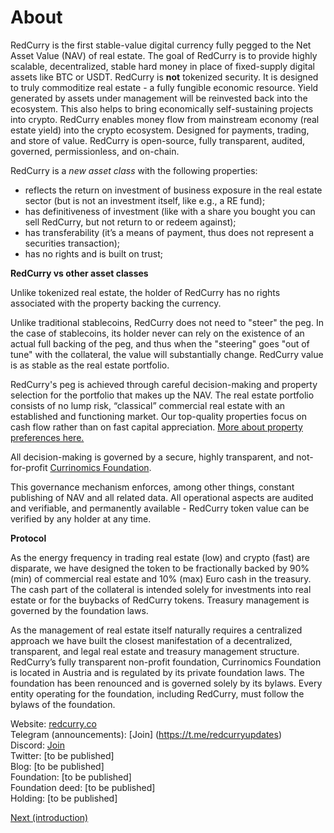 # About

RedCurry is the first stable-value digital currency fully pegged to the Net Asset Value (NAV) of real estate. The goal of RedCurry is to provide highly scalable, decentralized, stable hard money in place of fixed-supply digital assets like BTC or USDT. RedCurry is **not** tokenized security. It is designed to truly commoditize real estate - a fully fungible economic resource. Yield generated by assets under management will be reinvested back into the ecosystem. This also helps to bring economically self-sustaining projects into crypto. RedCurry enables money flow from mainstream economy (real estate yield) into the crypto ecosystem. Designed for payments, trading, and store of value. RedCurry is open-source, fully transparent, audited, governed, permissionless, and on-chain.

RedCurry is a *new asset class* with the following properties:
- reflects the return on investment of business exposure in the real estate sector (but is not an investment itself, like e.g., a RE fund);
- has definitiveness of investment (like with a share you bought you can sell RedCurry, but not return to or redeem against);
- has transferability (it’s a means of payment, thus does not represent a securities transaction);
- has no rights and is built on trust;

<!-- With RedCurry you trade the redemption right against the higher return. Similar to the savings book concept: you waive your right to claim the deposit for a certain period (years) against a higher return. In the case of RedCurry, you are waiving your right to claim the deposit possibly forever, and in exchange, you get a voluntary offer for redemption (the treasury) and the full transferability of the savings book itself. Why bother to draw down money from your savings book, if you can pay with the savings book itself? -->


**RedCurry vs other asset classes**

Unlike tokenized real estate, the holder of RedCurry has no rights associated with the property backing the currency.

Unlike traditional stablecoins, RedCurry does not need to "steer" the peg. In the case of stablecoins, its holder never can rely on the existence of an actual full backing of the peg, and thus when the "steering" goes "out of tune" with the collateral, the value will substantially change. RedCurry value is as stable as the real estate portfolio. 

RedCurry's peg is achieved through careful decision-making and property selection for the portfolio that makes up the NAV. The real estate portfolio consists of no lump risk, “classical” commercial real estate with an established and functioning market. Our top-quality properties focus on cash flow rather than on fast capital appreciation. [More about property preferences here.](/asset/real/portfolio.md)

All decision-making is governed by a secure, highly transparent, and not-for-profit [Currinomics Foundation](/asset/legal/foundation.md). 

This governance mechanism enforces, among other things, constant publishing of NAV and all related data. All operational aspects are audited and verifiable, and permanently available - RedCurry token value can be verified by any holder at any time.

**Protocol**

As the energy frequency in trading real estate (low) and crypto (fast) are disparate, we have designed the token to be fractionally backed by 90% (min) of commercial real estate and 10% (max) Euro cash in the treasury. The cash part of the collateral is intended solely for investments into real estate or for the buybacks of RedCurry tokens. Treasury management is governed by the foundation laws.  

<!-- This treasury principle helps to compensate for the difference between  It also acts as a stability mechanism -
If RedCurry Token is trading above the NAV, the protocol enables to increase the collateral ratio of cash meant to be invested into real estate by opening up sales (minting). If RedCurry Token is trading below the NAV, the protocol enables the decrease of Euro cash collateral by opening up buy-backs. This may also lead to the possible disposal of real-estate assets and the consecutive burn of RedCurry Token. Based on on-chain data, and controlled by the smart contracts, this strategy enables immediate arbitrage opportunities in both scenarios. Read more about Price Stability. -->

As the management of real estate itself naturally requires a centralized approach we have built the closest manifestation of a decentralized, transparent, and legal real estate and treasury management structure. RedCurry’s fully transparent non-profit foundation, Currinomics Foundation is located in Austria and is regulated by its private foundation laws. The foundation has been renounced and is governed solely by its bylaws. Every entity operating for the foundation, including RedCurry, must follow the bylaws of the foundation.

<!-- RedCurry is poised to evolve, at least partially, into a decentralized anonymous organization (DAO) where the governance token is used for treasury (not necessarily specific real estate) decision making and possibly for collateral (read about FRAX’s fractional stablecoin and how they successfully use governance tokens as collateral to achieve value stability).  -->

<!-- Telegram: [INSERT]   -->
Website: [redcurry.co](www.redcurry.co)    
Telegram (announcements): [Join] (https://t.me/redcurryupdates)  
Discord: [Join](https://discord.gg/z8kgCvxtea)  
Twitter: [to be published]  
Blog: [to be published]  
Foundation: [to be published]  
Foundation deed: [to be published]  
Holding: [to be published]  
<!-- Governance (discussion):[INSERT]  
Governance (voting): tbd -->

[Next (introduction)](/whitepaper/intro.md)

